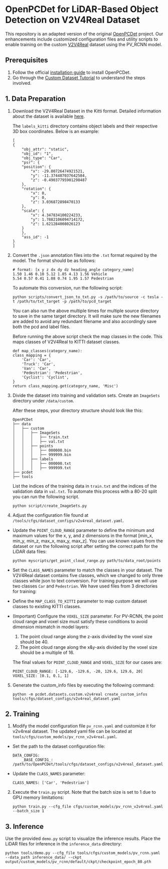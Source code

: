 # OpenPCDet for LiDAR-Based Object Detection on V2V4Real Dataset

This repository is an adapted version of the original [OpenPCDet](https://arxiv.org/abs/1812.04244) project. Our enhancements include customized configuration files and utility scripts to enable training on the custom [V2V4Real](https://github.com/ucla-mobility/V2V4Real) dataset using the PV_RCNN model.

## Prerequisites
1. Follow the official [installation guide](https://github.com/open-mmlab/OpenPCDet/blob/master/docs/INSTALL.md) to install OpenPCDet.
2. Go through the [Custom Dataset Tutorial](https://github.com/open-mmlab/OpenPCDet/blob/master/docs/CUSTOM_DATASET_TUTORIAL.md) to understand the steps involved.

## 1. Data Preparation
1. Download the V2V4Real Dataset in the Kitti format. Detailed information about the dataset is available [here](https://mobility-lab.seas.ucla.edu/v2v4real/).

    The `labels_kitti` directory contains object labels and their respective 3D box coordinates. Below is an example:
    ```
    [
    {
        "obj_attr": "static",
        "obj_id": "1",
        "obj_type": "Car",
        "psr": {
        "position": {
            "x": -29.00726474921521,
            "y": -11.374487037642584,
            "z": -0.49037795901298487
        },
        "rotation": {
            "x": 0,
            "y": 0,
            "z": 3.036872898470133
        },
        "scale": {
            "x": 4.347834100224233,
            "y": 1.7882106094714172,
            "z": 1.621284008026123
        }
        },
        "ass_id": -1
    }
    ]
    ```

2. Convert the `.json` annotation files into the `.txt` format required by the model. The format should be as follows:
    ```
    # format: [x y z dx dy dz heading_angle category_name]
    1.50 1.46 0.10 5.12 1.85 4.13 1.56 Vehicle
    5.54 0.57 0.41 1.08 0.74 1.95 1.57 Pedestrian
    ```

    To automate this conversion, run the following script:
    ```
    python scripts/convert_json_to_txt.py -s /path/to/source -c tesla -t /path/to/txt_target -p /path/to/pcd_target
    ```
    You can also run the above multiple times for multiple source directory to save in the same target directory. It will make sure the new filenames are added to avoid any redundant filename and also accordingly save both the pcd and label files.

    Before running the above script check the map classes in the code. This maps classes of V2V4Real to KITTI dataset classes.
    ```
    def map_classes(category_name):
    class_mapping = {
        'Car': 'Car',
        'Truck': 'Car',
        'Van': 'Car',
        'Pedestrian': 'Pedestrian',
        'Cyclist': 'Cyclist',
    }
    return class_mapping.get(category_name, 'Misc')
    ```

3. Divide the dataset into training and validation sets. Create an `ImageSets` directory under `/data/custom`. 

    After these steps, your directory structure should look like this:
    ```
    OpenPCDet
    ├── data
    │   ├── custom
    │   │   ├── ImageSets
    │   │   │   ├── train.txt
    │   │   │   ├── val.txt
    │   │   ├── points
    │   │   │   ├── 000000.bin
    │   │   │   ├── 999999.bin
    │   │   ├── labels
    │   │   │   ├── 000000.txt
    │   │   │   ├── 999999.txt
    ├── pcdet
    ├── tools
    ```
    List the indices of the training data in `train.txt` and the indices of the validation data in `val.txt`. To automate this process with a 80-20 split you can run the following script.
    ```
    python script/create_ImageSets.py
    ```

4. Adjust the configuration file found at `/tools/cfgs/dataset_configs/v2v4real_dataset.yaml`.

* Update the `POINT_CLOUD_RANGE` parameter to define the minimum and maximum values for the x, y, and z dimensions in the format [min_x, min_y, min_z, max_x, max_y, max_z]. You can use known values from the dataset or run the following script after setting the correct path for the LiDAR data files:
    ```
    python myscripts/get_point_cloud_range.py path/to/data_root/points
    ```

* Set the `CLASS_NAMES` parameter to match the classes in your dataset. The V2V4Real dataset contains five classes, which we changed to only three classes while json to text conversion. For training purpose we will use two classes `Car` and `Pedestrian`. We have used files from 3 directories for training: 

* Define the `MAP_CLASS_TO_KITTI` parameter to map custom dataset classes to existing KITTI classes.

* (Important) Configure the `VOXEL_SIZE` parameter. For PV-RCNN, the point cloud range and voxel size must satisfy these conditions to avoid dimension mismatch in model layers:
    1. The point cloud range along the z-axis divided by the voxel size should be 40.
    2. The point cloud range along the x&y-axis divided by the voxel size should be a multiple of 16.

    The final values for `POINT_CLOUD_RANGE` and `VOXEL_SIZE` for our cases are:
    ```
    POINT_CLOUD_RANGE: [-129.6, -129.6, -20, 129.6, 129.6, 20]
    VOXEL_SIZE: [0.1, 0.1, 1]
    ```

5. Generate the custom_info files by executing the following command:
    ```
    python -m pcdet.datasets.custom.v2v4real create_custom_infos tools/cfgs/dataset_configs/v2v4real_dataset.yaml
    ```

## 2. Training
1. Modify the model configuration file `pv_rcnn.yaml` and customize it for v2v4real dataset. The updated yaml file can be located at `tools/cfgs/custom_models/pv_rcnn_v2v4real.yaml`.

* Set the path to the dataset configuration file:
    ```
    DATA_CONFIG:
        _BASE_CONFIG_: /path/to/OpenPCDet/tools/cfgs/dataset_configs/v2v4real_dataset.yaml
    ```

* Update the `CLASS_NAMES` parameter:
    ```
    CLASS_NAMES: ['Car', 'Pedestrian']
    ```

2. Execute the `train.py` script. Note that the batch size is set to 1 due to GPU memory limitations:
    ```
    python train.py --cfg_file cfgs/custom_models/pv_rcnn_v2v4real.yaml --batch_size 1
    ```

## 3. Inference
Use the provided `demo.py` script to visualize the inference results. Place the LiDAR files for inference in the `inference_data` directory:

    python tools/demo.py --cfg_file tools/cfgs/custom_models/pv_rcnn.yaml --data_path inference_data/ --ckpt output/custom_models/pv_rcnn/default/ckpt/checkpoint_epoch_80.pth

